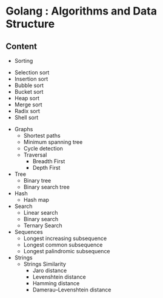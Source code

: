 Golang : Algorithms and Data Structure
==============================

## Content

* Sorting
 + Selection sort
 + Insertion sort
 + Bubble sort
 + Bucket sort
 + Heap sort
 + Merge sort
 + Radix sort
 + Shell sort
* Graphs
  + Shortest paths
  + Minimum spanning tree
  + Cycle detection
  + Traversal
    * Breadth First
    * Depth First
* Tree
  + Binary tree
  + Binary search tree
* Hash
  + Hash map
* Search
  + Linear search
  + Binary search
  + Ternary Search
* Sequences
  + Longest increasing subsequence
  + Longest common subsequence
  + Longest palindromic subsequence
* Strings
  + Strings Similarity
    * Jaro distance
    * Levenshtein distance
    * Hamming distance
    * Damerau–Levenshtein distance
  
